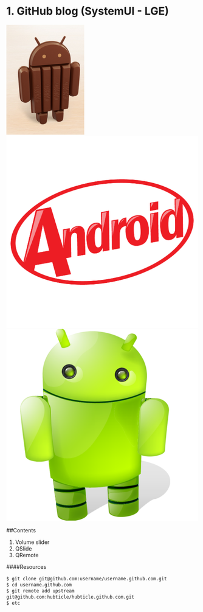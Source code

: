 # 1. GitHub blog (SystemUI - LGE)
![Image](kk1.png?raw=true)
![Image](kk3.png?raw=true)
![Image](shadow.png?raw=true)

##Contents

1. Volume slider
2. QSlide
3. QRemote

####Resources
  
    $ git clone git@github.com:username/username.github.com.git
    $ cd username.github.com
    $ git remote add upstream git@github.com:hubticle/hubticle.github.com.git
    $ etc

